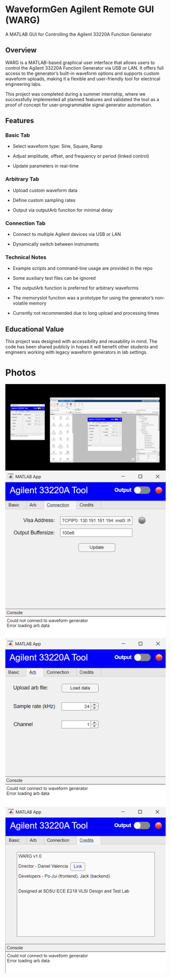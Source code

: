 # WaveformGen Agilent Remote GUI (WARG)
A MATLAB GUI for Controlling the Agilent 33220A Function Generator

## Overview
WARG is a MATLAB-based graphical user interface that allows users to control the Agilent 33220A Function Generator via USB or LAN. It offers full access to the generator’s built-in waveform options and supports custom waveform uploads, making it a flexible and user-friendly tool for electrical engineering labs.

This project was completed during a summer internship, where we successfully implemented all planned features and validated the tool as a proof of concept for user-programmable signal generator automation.

## Features
### Basic Tab
- Select waveform type: Sine, Square, Ramp

- Adjust amplitude, offset, and frequency or period (linked control)

- Update parameters in real-time

### Arbitrary Tab
- Upload custom waveform data

- Define custom sampling rates

- Output via outputArb function for minimal delay

### Connection Tab
- Connect to multiple Agilent devices via USB or LAN

- Dynamically switch between instruments

### Technical Notes
- Example scripts and command-line usage are provided in the repo

- Some auxiliary test files can be ignored

- The outputArb function is preferred for arbitrary waveforms

- The memoryslot function was a prototype for using the generator’s non-volatile memory

- Currently not recommended due to long upload and processing times

## Educational Value
This project was designed with accessibility and reusability in mind. The code has been shared publicly in hopes it will benefit other students and engineers working with legacy waveform generators in lab settings.



# Photos
![alt text](WARG_example_1.png)
![alt text](WARG_example_2.png)
![alt text](WARG_example_3.png)
![alt text](WARG_example_4.png)
